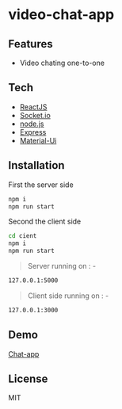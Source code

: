 # video-chat-app
## Features

- Video chating one-to-one

## Tech

- [ReactJS]
- [Socket.io] 
- [node.js] 
- [Express]
- [Material-Ui] 

## Installation
First the server side
```sh
npm i
npm run start
```
Second the client side
```sh
cd cient
npm i
npm run start
```
>Server running  on : - 
```sh
127.0.0.1:5000
```
>Client side running  on : - 
```sh
127.0.0.1:3000
```
## Demo
[Chat-app]
## License

MIT

   [Chat-app]: <http://chat-app-muhab.netlify.com/>
   [Socket.io]: <https://socket.io/>
   [node.js]: <http://nodejs.org>
   [express]: <http://expressjs.com>
   [ReactJS]: <https://reactjs.org/>
   [Material-Ui]: <https://material-ui.com/>
   
  
